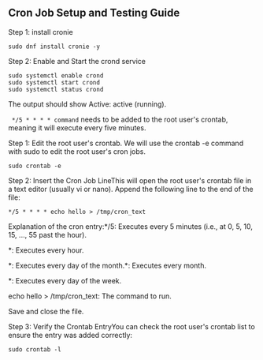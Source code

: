 ## Cron Job Setup and Testing Guide

Step 1: install cronie

`sudo dnf install cronie -y`

Step 2: Enable and Start the crond service
```
sudo systemctl enable crond
sudo systemctl start crond
sudo systemctl status crond
```

The output should show Active: active (running).

` */5 * * * * command` needs to be added to the root user's crontab, meaning it will execute every five minutes.

Step 1: Edit the root user's crontab. We will use the crontab -e command with sudo to edit the root user's cron jobs.

`sudo crontab -e`

Step 2: Insert the Cron Job LineThis will open the root user's crontab file in a text editor (usually vi or nano). Append the following line to the end of the file:

`*/5 * * * * echo hello > /tmp/cron_text`

Explanation of the cron entry:*/5: 
Executes every 5 minutes (i.e., at 0, 5, 10, 15, ..., 55 past the hour).

\*: Executes every hour.

\*: Executes every day of the month.*: Executes every month.

\*: Executes every day of the week.

echo hello > /tmp/cron_text: The command to run.

Save and close the file. 

Step 3: Verify the Crontab EntryYou can check the root user's crontab list to ensure the entry was added correctly:

`sudo crontab -l`
